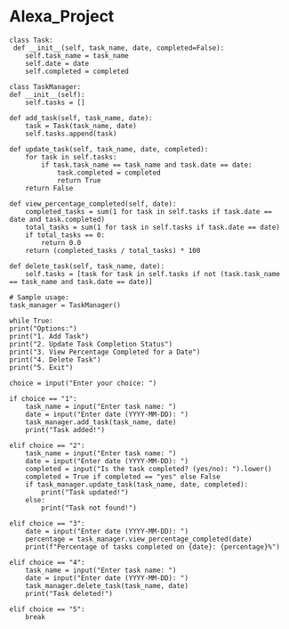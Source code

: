 # Alexa_Project



    class Task:
     def __init__(self, task_name, date, completed=False):
        self.task_name = task_name
        self.date = date
        self.completed = completed

    class TaskManager:
    def __init__(self):
        self.tasks = []

    def add_task(self, task_name, date):
        task = Task(task_name, date)
        self.tasks.append(task)

    def update_task(self, task_name, date, completed):
        for task in self.tasks:
            if task.task_name == task_name and task.date == date:
                task.completed = completed
                return True
        return False

    def view_percentage_completed(self, date):
        completed_tasks = sum(1 for task in self.tasks if task.date == date and task.completed)
        total_tasks = sum(1 for task in self.tasks if task.date == date)
        if total_tasks == 0:
            return 0.0
        return (completed_tasks / total_tasks) * 100

    def delete_task(self, task_name, date):
        self.tasks = [task for task in self.tasks if not (task.task_name == task_name and task.date == date)]

    # Sample usage:
    task_manager = TaskManager()

    while True:
    print("Options:")
    print("1. Add Task")
    print("2. Update Task Completion Status")
    print("3. View Percentage Completed for a Date")
    print("4. Delete Task")
    print("5. Exit")

    choice = input("Enter your choice: ")

    if choice == "1":
        task_name = input("Enter task name: ")
        date = input("Enter date (YYYY-MM-DD): ")
        task_manager.add_task(task_name, date)
        print("Task added!")

    elif choice == "2":
        task_name = input("Enter task name: ")
        date = input("Enter date (YYYY-MM-DD): ")
        completed = input("Is the task completed? (yes/no): ").lower()
        completed = True if completed == "yes" else False
        if task_manager.update_task(task_name, date, completed):
            print("Task updated!")
        else:
            print("Task not found!")

    elif choice == "3":
        date = input("Enter date (YYYY-MM-DD): ")
        percentage = task_manager.view_percentage_completed(date)
        print(f"Percentage of tasks completed on {date}: {percentage}%")

    elif choice == "4":
        task_name = input("Enter task name: ")
        date = input("Enter date (YYYY-MM-DD): ")
        task_manager.delete_task(task_name, date)
        print("Task deleted!")

    elif choice == "5":
        break

